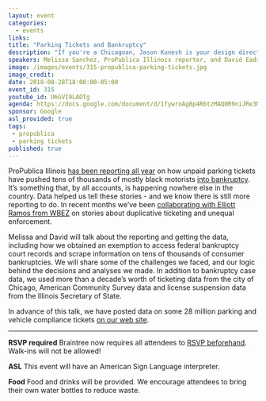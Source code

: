 ```yaml
---
layout: event
categories:
  - events
links:
title: "Parking Tickets and Bankruptcy"
description: "If you're a Chicagoan, Jason Kunesh is your design director. What does that even mean? He's working to introduce product & service design disciplines and techniques to make sure the city is accessible, inclusive, and strategic when it launches tech products."
speakers: Melissa Sanchez, ProPublica Illinois reporter, and David Eads, ProPublica Illinois news apps developer
image: /images/events/315-propublica-parking-tickets.jpg
image_credit:
date: 2018-08-28T18:00:00-05:00
event_id: 315
youtube_id: U6GVI9LAOTg
agenda: https://docs.google.com/document/d/1fywroAg8p4R6tzMAQ0R9niJRe3MZ2NVnfkfFR1zO9xU/edit?usp=sharing
sponsor: Google
asl_provided: true
tags:
 - propublica
 - parking tickets
published: true
---
```


ProPublica Illinois [has been reporting all year](https://www.propublica.org/series/driven-into-debt) on how unpaid parking tickets have pushed tens of thousands of mostly black motorists [into bankruptcy](https://features.propublica.org/driven-into-debt/chicago-ticket-debt-bankruptcy/). It’s something that, by all accounts, is happening nowhere else in the country. Data helped us tell these stories - and we know there is still more reporting to do. In recent months we’ve been [collaborating with Elliott Ramos from WBEZ](https://www.propublica.org/article/chicago-vehicle-sticker-law-ticket-price-hike-black-drivers-debt) on stories about duplicative ticketing and unequal enforcement.

Melissa and David will talk about the reporting and getting the data, including how we obtained an exemption to access federal bankruptcy court records and scrape information on tens of thousands of consumer bankruptcies. We will share some of the challenges we faced, and our logic behind the decisions and analyses we made. In addition to bankruptcy case data, we used more than a decade’s worth of ticketing data from the city of Chicago, American Community Survey data and license suspension data from the Illinois Secretary of State.

In advance of this talk, we have posted data on some 28 million parking and vehicle compliance tickets [on our web site](https://www.propublica.org/datastore/dataset/chicago-parking-ticket-data).

---

**RSVP required** Braintree now requires all attendees to [RSVP beforehand](https://www.eventbrite.com/e/chi-hack-night-registration-41703945624). Walk-ins will not be allowed!

**ASL** This event will have an American Sign Language interpreter.

**Food** Food and drinks will be provided. We encourage attendees to bring their own water bottles to reduce waste.
